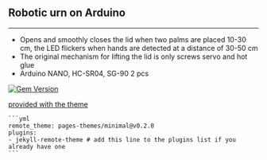<table height="30"></table> 

## Robotic urn on Arduino
---
- Opens and smoothly closes the lid when two palms are placed 10-30 cm, the LED flickers when hands are detected at a distance of 30-50 cm
- The original mechanism for lifting the lid is only screws servo and hot glue
- Arduino NANO, HC-SR04, SG-90 2 pcs

[![Gem Version](https://badge.fury.io/rb/jekyll-theme-minimal.svg)](https://badge.fury.io/rb/jekyll-theme-minimal)

[provided with the theme](https://github.com/pages-themes/minimal/tree/master/_includes)

    ```yml
    remote_theme: pages-themes/minimal@v0.2.0
    plugins:
    - jekyll-remote-theme # add this line to the plugins list if you already have one
    ```


